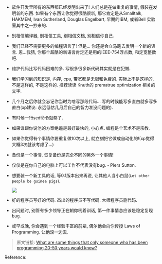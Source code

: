 
-   软件开发里所有的东西都已经发明出来了!
    人们总是在做重复的事情, 假装在发明新的东西.
    如果有个东西让你觉得很酷很新, 那它肯定是从Smalltalk, HAKMEM, Ivan
    Sutherland, Douglas Engelbart, 早期的IBM, 或者Bell 实验室其中之一抄来的.

-   别相信编译器, 别相信工具, 别相信文档, 别相信你自己.

-   我们已经不需要更多的编程语言了!
    但是... 你还是会立马跑去发明一个新的语言.
    恩...我猜, 你那个超酷的新语言肯定还是用的IEEE-754浮点数, 和定宽整数吧.

-   维护代码比写代码困难的多.
    写很多很多新代码其实就是在犯懒.

-   我们学习到的知识是, 内存, cpu, 带宽都是无限和免费的. 实际上不是这样的,
    不是这样的, 不是这样的.
    推荐读读 Knuth的 prematrue optimization 相关的文字.

-   几个月之后你就会忘记你当时为啥写那段代码...
    写的时候能写多直白就多写多直白(xp建议: 永远低估几月后自己的智力准没问题的).

-   有时候一行sed命令就够了.

-   如果谁跟你说他的方案绝逼是最好最快的, 小心点.
    编程是个艺术不是宗教.

-   如果你觉得有个事情你要重复做10次以上, 就立刻把它做成自动化的!(xp觉得大概3次就该考虑了...)

-   备份是一个事情,  恢复备份是完全不同的另外一个事情!

-   仅仅是在你自己的电脑上可以工作不代表没有bug. - Piers Sutton.

-   想要装一个新工具的话, 等0.1版本出来再说, 让其他人当小白鼠(`Let other people be guinea pigs`).

    ![](https://gitee.com/drdrxp/bed/raw/master-md2zhihu-asset/programmer-should-know/8e60a372398bd3cd-guinea-pig.png)

-   好的程序员写好的代码.
    杰出的程序员不写代码.
    大师程序员删代码.

-   出问题时, 别管有多少领导正在朝你吼着训话, 第一件事情总应该是稳定复现bug.

-   或早或晚, 你会遇到一个经验丰富的前辈, 偶尔他会向你传授 Laws of Programming.
    让他滚一边去.

> 原文链接:
> [What are some things that only someone who has been programming 20-50 years would know?](https://www.quora.com/What-are-some-things-that-only-someone-who-has-been-programming-20-50-years-would-know/answer/John-Byrd-2?share=bf7b4448&amp;srid=uJiB)



Reference:

